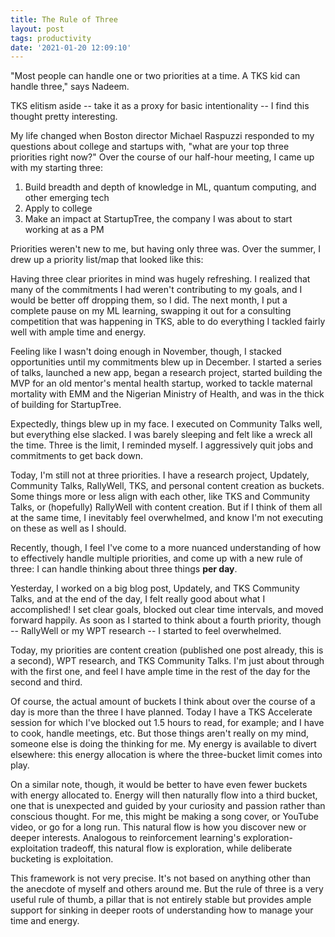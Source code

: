 ```yaml
---
title: The Rule of Three
layout: post
tags: productivity
date: '2021-01-20 12:09:10'
---
```


"Most people can handle one or two priorities at a time. A TKS kid can handle three," says Nadeem.

TKS elitism aside -- take it as a proxy for basic intentionality -- I find this thought pretty interesting.

My life changed when Boston director Michael Raspuzzi responded to my questions about college and startups with, "what are your top three priorities right now?" Over the course of our half-hour meeting, I came up with my starting three:

1. Build breadth and depth of knowledge in ML, quantum computing, and other emerging tech
2. Apply to college
3. Make an impact at StartupTree, the company I was about to start working at as a PM

Priorities weren't new to me, but having only three was. Over the summer, I drew up a priority list/map that looked like this:

Having three clear priorites in mind was hugely refreshing. I realized that many of the commitments I had weren't contributing to my goals, and I would be better off dropping them, so I did. The next month, I put a complete pause on my ML learning, swapping it out for a consulting competition that was happening in TKS, able to do everything I tackled fairly well with ample time and energy.

Feeling like I wasn't doing enough in November, though, I stacked opportunities until my commitments blew up in December. I started a series of talks, launched a new app, began a research project, started building the MVP for an old mentor's mental health startup, worked to tackle maternal mortality with EMM and the Nigerian Ministry of Health, and was in the thick of building for StartupTree.

Expectedly, things blew up in my face. I executed on Community Talks well, but everything else slacked. I was barely sleeping and felt like a wreck all the time. Three is the limit, I reminded myself. I aggressively quit jobs and commitments to get back down.

Today, I'm still not at three priorities. I have a research project, Updately, Community Talks, RallyWell, TKS, and personal content creation as buckets. Some things more or less align with each other, like TKS and Community Talks, or (hopefully) RallyWell with content creation. But if I think of them all at the same time, I inevitably feel overwhelmed, and know I'm not executing on these as well as I should.

Recently, though, I feel I've come to a more nuanced understanding of how to effectively handle multiple priorities, and come up with a new rule of three: I can handle thinking about three things **per day**.

Yesterday, I worked on a big blog post, Updately, and TKS Community Talks, and at the end of the day, I felt really good about what I accomplished! I set clear goals, blocked out clear time intervals, and moved forward happily. As soon as I started to think about a fourth priority, though -- RallyWell or my WPT research -- I started to feel overwhelmed.

Today, my priorities are content creation (published one post already, this is a second), WPT research, and TKS Community Talks. I'm just about through with the first one, and feel I have ample time in the rest of the day for the second and third.

Of course, the actual amount of buckets I think about over the course of a day is more than the three I have planned. Today I have a TKS Accelerate session for which I've blocked out 1.5 hours to read, for example; and I have to cook, handle meetings, etc. But those things aren't really on my mind, someone else is doing the thinking for me. My energy is available to divert elsewhere: this energy allocation is where the three-bucket limit comes into play.

On a similar note, though, it would be better to have even fewer buckets with energy allocated to. Energy will then naturally flow into a third bucket, one that is unexpected and guided by your curiosity and passion rather than conscious thought. For me, this might be making a song cover, or YouTube video, or go for a long run. This natural flow is how you discover new or deeper interests. Analogous to reinforcement learning's exploration-exploitation tradeoff, this natural flow is exploration, while deliberate bucketing is exploitation.

This framework is not very precise. It's not based on anything other than the anecdote of myself and others around me. But the rule of three is a very useful rule of thumb, a pillar that is not entirely stable but provides ample support for sinking in deeper roots of understanding how to manage your time and energy.
